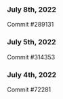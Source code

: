 ### July 8th, 2022

Commit #289131

### July 5th, 2022

Commit #314353


### July 4th, 2022

Commit #72281
